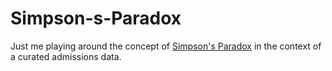 # Simpson-s-Paradox
Just me playing around the concept of [Simpson's Paradox](https://en.wikipedia.org/wiki/Simpson%27s_paradox) in the context of a curated admissions data.
